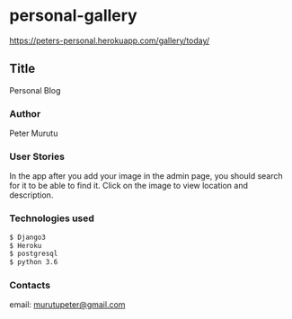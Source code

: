 # personal-gallery
https://peters-personal.herokuapp.com/gallery/today/
## Title
Personal Blog

### Author
Peter Murutu

### User Stories
In the app after you add your image in  the admin page, you should search for it to be able to find it.
Click on the image to view location and description.

### Technologies used
```sh
$ Django3
$ Heroku
$ postgresql
$ python 3.6
```

### Contacts
email: murutupeter@gmail.com
